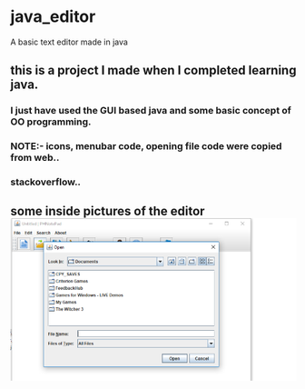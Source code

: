 # java_editor
A basic text editor made in java

<h2> this is a project I made when I completed learning java.</h2> 

<h3> I just have used the GUI based java and some basic concept of OO programming.<h3>

<p> NOTE:- icons, menubar code, opening file code were copied from web.. <h3>stackoverflow..</h3> </p>

<h2> some inside pictures of the editor 

<img src = "Screenshots/fileopening.png" >
</h2>